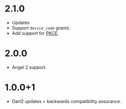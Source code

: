 # 2.1.0
* Updates
* Support `device_code` grants.
* Add support for [PKCE](https://tools.ietf.org/html/rfc7636).

# 2.0.0
* Angel 2 support.

# 1.0.0+1
* Dart2 updates + backwards compatibility assurance.
